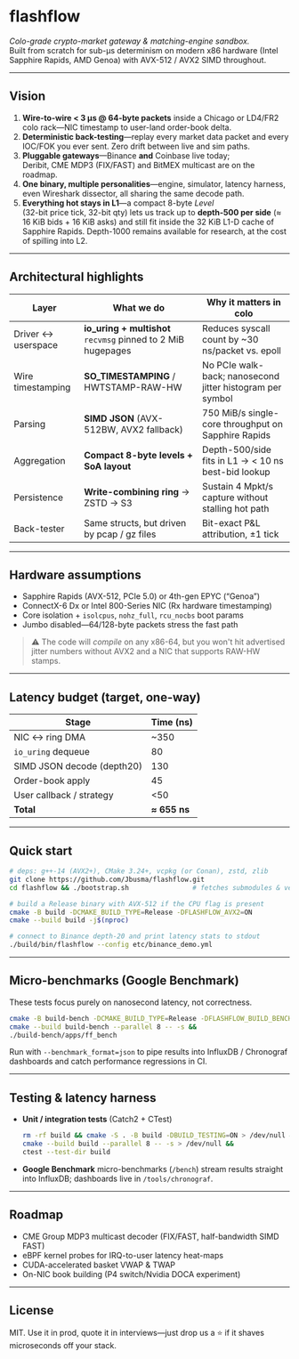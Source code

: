 # flashflow

_Colo-grade crypto-market gateway & matching-engine sandbox._  
Built from scratch for sub-µs determinism on modern x86 hardware (Intel
Sapphire Rapids, AMD Genoa) with AVX-512 / AVX2 SIMD throughout.

---

## Vision

1. **Wire-to-wire < 3 µs @ 64-byte packets** inside a Chicago or
   LD4/FR2 colo rack—NIC timestamp to user-land order-book delta.
2. **Deterministic back-testing**—replay every market data packet and
   every IOC/FOK you ever sent. Zero drift between live and sim paths.
3. **Pluggable gateways**—Binance **and** Coinbase live today;  
   Deribit, CME MDP3 (FIX/FAST) and BitMEX multicast are on the roadmap.
4. **One binary, multiple personalities**—engine, simulator, latency
   harness, even Wireshark dissector, all sharing the same decode path.
5. **Everything hot stays in L1**—a compact 8-byte _Level_  
   (32-bit price tick, 32-bit qty) lets us track up to **depth-500 per side**
   (≈ 16 KiB bids + 16 KiB asks) and still fit inside the 32 KiB L1-D cache
   of Sapphire Rapids. Depth-1000 remains available for research, at the
   cost of spilling into L2.

---

## Architectural highlights

| Layer | What we do | Why it matters in colo |
|-------|------------|------------------------|
| Driver ↔ userspace | **io_uring + multishot** `recvmsg` pinned to 2 MiB hugepages | Reduces syscall count by ~30 ns/packet vs. epoll |
| Wire timestamping  | **SO_TIMESTAMPING** / HWTSTAMP-RAW-HW | No PCIe walk-back; nanosecond jitter histogram per symbol |
| Parsing            | **SIMD JSON** (AVX-512BW, AVX2 fallback) | 750 MiB/s single-core throughput on Sapphire Rapids |
| Aggregation        | **Compact 8-byte levels + SoA layout** | Depth-500/side fits in L1 → < 10 ns best-bid lookup |
| Persistence        | **Write-combining ring** → ZSTD → S3 | Sustain 4 Mpkt/s capture without stalling hot path |
| Back-tester        | Same structs, but driven by pcap / gz files | Bit-exact P&L attribution, ±1 tick |

---

## Hardware assumptions

* Sapphire Rapids (AVX-512, PCIe 5.0) or 4th-gen EPYC (“Genoa”)
* ConnectX-6 Dx or Intel 800-Series NIC (Rx hardware timestamping)
* Core isolation + `isolcpus`, `nohz_full`, `rcu_nocbs` boot params
* Jumbo disabled—64/128-byte packets stress the fast path

> ⚠️  The code will _compile_ on any x86-64, but you won't hit advertised
> jitter numbers without AVX2 and a NIC that supports RAW-HW stamps.

---

## Latency budget (target, one-way)

| Stage | Time (ns) |
|-------|-----------|
| NIC ↔ ring DMA            |    ~350 |
| `io_uring` dequeue        |     80 |
| SIMD JSON decode (depth20)|    130 |
| Order-book apply          |     45 |
| User callback / strategy  |    <50 |
| **Total**                 | **≈ 655 ns** |

---

## Quick start

~~~bash
# deps: g++-14 (AVX2+), CMake 3.24+, vcpkg (or Conan), zstd, zlib
git clone https://github.com/Jbusma/flashflow.git
cd flashflow && ./bootstrap.sh                # fetches submodules & vendor libs

# build a Release binary with AVX-512 if the CPU flag is present
cmake -B build -DCMAKE_BUILD_TYPE=Release -DFLASHFLOW_AVX2=ON
cmake --build build -j$(nproc)

# connect to Binance depth-20 and print latency stats to stdout
./build/bin/flashflow --config etc/binance_demo.yml
~~~



---

## Micro-benchmarks (Google Benchmark)

These tests focus purely on nanosecond latency, not correctness.

```bash
cmake -B build-bench -DCMAKE_BUILD_TYPE=Release -DFLASHFLOW_BUILD_BENCH=ON &&
cmake --build build-bench --parallel 8 -- -s &&
./build-bench/apps/ff_bench
```

Run with `--benchmark_format=json` to pipe results into InfluxDB /
Chronograf dashboards and catch performance regressions in CI.

---

## Testing & latency harness

* **Unit / integration tests** (Catch2 + CTest)  
  ```bash
  rm -rf build && cmake -S . -B build -DBUILD_TESTING=ON > /dev/null &&
  cmake --build build --parallel 8 -- -s > /dev/null &&
  ctest --test-dir build
  ```

* **Google Benchmark** micro-benchmarks (`/bench`) stream results straight
  into InfluxDB; dashboards live in `/tools/chronograf`.

---

## Roadmap

* CME Group MDP3 multicast decoder (FIX/FAST, half-bandwidth SIMD FAST)
* eBPF kernel probes for IRQ-to-user latency heat-maps
* CUDA-accelerated basket VWAP & TWAP
* On-NIC book building (P4 switch/Nvidia DOCA experiment)

---

## License

MIT.  Use it in prod, quote it in interviews—just drop us a ⭐ if it
shaves microseconds off your stack. 